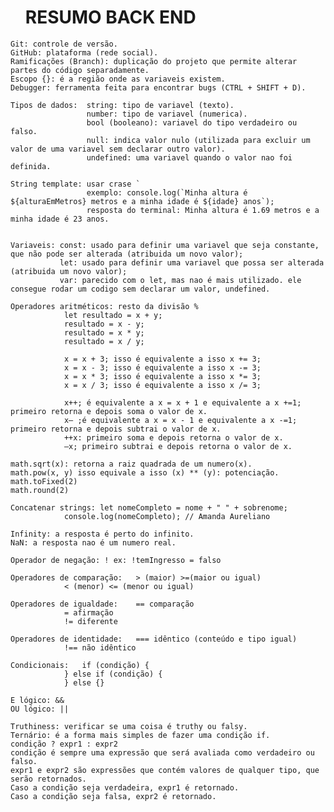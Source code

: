 <html>

   <head>
       <ul> <h1> RESUMO BACK END </h1> </ul>
    </head>
<body>

    Git: controle de versão.
    GitHub: plataforma (rede social).
    Ramificações (Branch): duplicação do projeto que permite alterar partes do código separadamente.
    Escopo {}: é a região onde as variaveis existem.
    Debugger: ferramenta feita para encontrar bugs (CTRL + SHIFT + D).
    
    Tipos de dados:  string: tipo de variavel (texto).
                     number: tipo de variavel (numerica).
                     bool (booleano): variavel do tipo verdadeiro ou falso.
                     null: indica valor nulo (utilizada para excluir um valor de uma variavel sem declarar outro valor).
                     undefined: uma variavel quando o valor nao foi definida.
    
    String template: usar crase ` 
                     exemplo: console.log(`Minha altura é ${alturaEmMetros} metros e a minha idade é ${idade} anos`);
	                 resposta do terminal: Minha altura é 1.69 metros e a minha idade é 23 anos.
   
   
    Variaveis: const: usado para definir uma variavel que seja constante, que não pode ser alterada (atribuida um novo valor);
               let: usado para definir uma variavel que possa ser alterada (atribuida um novo valor);
               var: parecido com o let, mas nao é mais utilizado. ele consegue rodar um codigo sem declarar um valor, undefined.
    
    Operadores aritméticos:	resto da divisão % 
				let resultado = x + y;
				resultado = x - y;
				resultado = x * y;
				resultado = x / y;

				x = x + 3; isso é equivalente a isso x += 3;
				x = x - 3; isso é equivalente a isso x -= 3;
				x = x * 3; isso é equivalente a isso x *= 3;
				x = x / 3; isso é equivalente a isso x /= 3;

				x++; é equivalente a x = x + 1 e equivalente a x +=1; primeiro retorna e depois soma o valor de x.
				x– ;é equivalente a x = x - 1 e equivalente a x -=1; primeiro retorna e depois subtrai o valor de x.
				++x: primeiro soma e depois retorna o valor de x.
				–x; primeiro subtrai e depois retorna o valor de x.
                           
    math.sqrt(x): retorna a raiz quadrada de um numero(x).
    math.pow(x, y) isso equivale a isso (x) ** (y): potenciação.
    math.toFixed(2)
    math.round(2)

    Concatenar strings:	let nomeCompleto = nome + " " + sobrenome;
				console.log(nomeCompleto); // Amanda Aureliano

    Infinity: a resposta é perto do infinito.
    NaN: a resposta nao é um numero real.
	
    Operador de negação: ! ex: !temIngresso = falso

    Operadores de comparação:	> (maior) >=(maior ou igual)
				< (menor) <= (menor ou igual)

    Operadores de igualdade:	== comparação
				= afirmação
				!= diferente
    
    Operadores de identidade:	=== idêntico (conteúdo e tipo igual)
				!== não idêntico
	
    Condicionais:	if (condição) {
      			} else if (condição) {
      			} else {}
	
    E lógico: &&
    OU lógico: ||
	
    Truthiness: verificar se uma coisa é truthy ou falsy.
    Ternário: é a forma mais simples de fazer uma condição if.
	condição ? expr1 : expr2
	condição é sempre uma expressão que será avaliada como verdadeiro ou falso.
	expr1 e expr2 são expressões que contém valores de qualquer tipo, que serão retornados.
	Caso a condição seja verdadeira, expr1 é retornado.
	Caso a condição seja falsa, expr2 é retornado.
